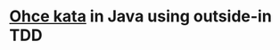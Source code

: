 # [Ohce kata](http://garajeando.blogspot.com.es/2016/05/the-ohce-kata-short-and-simple-exercise.html) in Java using outside-in TDD
